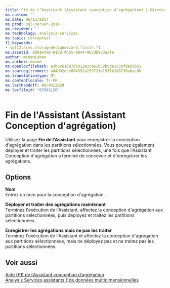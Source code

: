 ```yaml
---
title: Fin de l’Assistant (Assistant conception d’agrégation) | Microsoft Docs
ms.custom: ''
ms.date: 06/13/2017
ms.prod: sql-server-2014
ms.reviewer: ''
ms.technology: analysis-services
ms.topic: conceptual
f1_keywords:
- sql12.asvs.storagedesignwizard.finish.f1
ms.assetid: 0081efe0-815d-4c55-9844-965db953aafe
author: minewiskan
ms.author: owend
ms.openlocfilehash: a3b6261697d101242cae1052b5da1c30fde65661
ms.sourcegitcommit: ad4d92dce894592a259721a1571b1d8736abacdb
ms.translationtype: MT
ms.contentlocale: fr-FR
ms.lasthandoff: 08/04/2020
ms.locfileid: "87603128"
---
```

# <a name="completing-the-wizard-aggregation-design-wizard"></a>Fin de l'Assistant (Assistant Conception d'agrégation)
  Utilisez la page **Fin de l'Assistant** pour enregistrer la conception d'agrégation dans les partitions sélectionnées. Vous pouvez également déployer et traiter les partitions sélectionnées, une fois que l'Assistant Conception d'agrégation a terminé de concevoir et d'enregistrer les agrégations.  
  
## <a name="options"></a>Options  
 **Nom**  
 Entrez un nom pour la conception d'agrégation.  
  
 **Déployer et traiter des agrégations maintenant**  
 Terminez l'exécution de l'Assistant, affectez la conception d'agrégation aux partitions sélectionnées, puis déployez et traitez les partitions sélectionnées.  
  
 **Enregistrer les agrégations mais ne pas les traiter**  
 Terminez l'exécution de l'Assistant et affectez la conception d'agrégation aux partitions sélectionnées, mais ne déployez pas et ne traitez pas les partitions sélectionnées.  
  
## <a name="see-also"></a>Voir aussi  
 [Aide (F1) de l’Assistant conception d’agrégation](aggregation-design-wizard-f1-help.md)   
 [Analysis Services assistants &#40;&#41;de données multidimensionnelles](analysis-services-wizards-multidimensional-data.md)  
  
  
